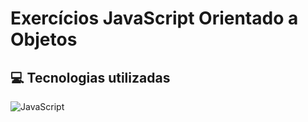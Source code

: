 # Exercícios JavaScript Orientado a Objetos


<h2>💻 Tecnologias utilizadas</h2>

<div style="display: inline_block">

  ![JavaScript](https://img.shields.io/badge/javascript-%23323330.svg?style=for-the-badge&logo=javascript&logoColor=%23F7DF1E)
</div>


